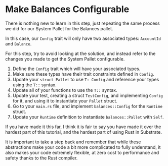 # Make Balances Configurable

There is nothing new to learn in this step, just repeating the same process we did for our System Pallet for the Balances pallet.

In this case, our `Config` trait will only have two associated types: `AccountId` and `Balance`.

For this step, try to avoid looking at the solution, and instead refer to the changes you made to get the System Pallet configurable.

1. Define the `Config` trait which will have your associated types.
2. Make sure these types have their trait constraints defined in `Config`.
3. Update your `struct Pallet` to use `T: Config` and reference your types using the `T::` syntax.
4. Update all of your functions to use the `T::` syntax.
5. Update your test, creating a struct `TestConfig`, and implementing `Config` for it, and using it to instantiate your `Pallet` struct.
6. Go to your `main.rs` file, and implement `balances::Config` for the `Runtime` struct.
7. Update your `Runtime` definition to instantiate `balances::Pallet` with `Self`.

If you have made it this far, I think it is fair to say you have made it over the hardest part of this tutorial, and the hardest part of using Rust in Substrate.

It is important to take a step back and remember that while these abstractions make your code a bit more complicated to fully understand, it also makes your code extremely flexible, at zero cost to performance and safety thanks to the Rust compiler.
